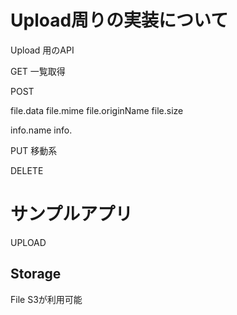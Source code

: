 # Upload周りの実装について


Upload 用のAPI

GET 一覧取得

POST 

file.data
file.mime
file.originName
file.size

info.name
info.

PUT 移動系

DELETE  

# サンプルアプリ

UPLOAD



## Storage

File S3が利用可能

